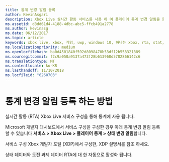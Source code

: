 ```yaml
---
title: 통계 변경 알림 등록
author: KevinAsgari
description: Xbox Live 실시간 활동 서비스를 사용 하 여 플레이어 통계 변경 알림을 등록 하는 방법을 알아봅니다.
ms.assetid: d8dd61d4-4188-4dbc-abc5-ffcb491a2778
ms.author: kevinasg
ms.date: 06/12/2017
ms.topic: article
keywords: xbox live, xbox, 게임, uwp, windows 10, 하나는 xbox, rta, stat, 알림
ms.localizationpriority: medium
ms.openlocfilehash: ba0d4501840f592d8098470b53df12b553321889
ms.sourcegitcommit: f2c9a050a9137a473f28b613968d5782866142c6
ms.translationtype: MT
ms.contentlocale: ko-KR
ms.lasthandoff: 11/10/2018
ms.locfileid: "6260703"
---
```

# <a name="how-to-register-for-stat-change-notifications"></a>통계 변경 알림 등록 하는 방법

실시간 활동 (RTA) Xbox Live 서비스 구성을 통해 통계에 사용 됩니다.

Microsoft 개발자 대시보드에서 서비스 구성을 구성한 경우 아래 통계 변경 알림 등록할 수 있습니다 **서비스 > Xbox Live > 플레이어 통계 > 상태 변경 알림**합니다.

 서비스 구성 Xbox 개발자 포털 (XDP)에서 구성한, XDP 설명서를 참조 하세요.

 상태 데이터와 도전 과제 데이터 RTA에 대 한 자동으로 활성화 됩니다.
